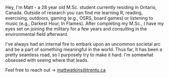 
Hey, I'm Matt - a 28 year old M.Sc. student currently residing in Ontario, Canada. Outside of research you can find me learning R, reading, exercising, outdoors, gaming (e.g., OSRS, board games) or listening to music (e.g., Darkest Hour, In Flames). After completing my M.Sc., I have my eyes set on joining the military for a few years and consulting in the environmental field afterward. 

I've always had an internal fire to embark upon an uncommon societal arc and be a part of something meaningful in the world. Thus far, It has been a pretty seamless road, so I purposely try to make it hard. I'm somewhat obsessed with seeing where that leads.

Feel free to reach out -> mattwatkins@trentu.ca

